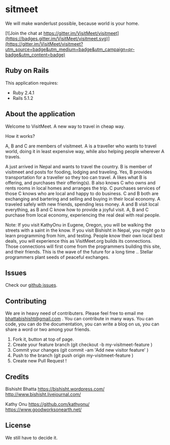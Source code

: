 sitmeet
================

We will make wanderlust possible, because world is your home. 

[![Join the chat at
https://gitter.im/VisitMeet/visitmeet](https://badges.gitter.im/VisitMeet/visitmeet.svg)](https://gitter.im/VisitMeet/visitmeet?utm_source=badge&utm_medium=badge&utm_campaign=pr-badge&utm_content=badge)

Ruby on Rails
-------------

This application requires:

- Ruby 2.4.1
- Rails 5.1.2


About the application
---------------
Welcome to VisitMeet. A new way to travel in cheap way.

How it works?

A, B and C are members of visitmeet.
A is a traveller who wants to travel world, doing it in least expensive
way, while also helping people wherever A travels.

A just arrived in Nepal and wants to travel the country.
B is member of visitmeet and posts for fooding, lodging and traveling.
Yes, B provides transportation for a traveller so they too can travel.
A likes what B is offering, and purchases their offering(s).
B also knows C who owns and rents rooms in local homes and arranges the trip.
C purchases services of those C knows who are local and happy to do business.
C and B both are exchanging and bartering and selling and buying in their local economy.
A traveled safely with new friends, spending less money.
A and B visit local everything, as B and C know how to provide a joyful visit.
A, B and C purchase from local economy, experiencing the real deal with real people.

Note: If you visit KathyOnu in Eugene, Oregon, you will be walking the streets with a saint in the know.
If you visit Bishisht in Nepal, you might go to learn programming from him, and testing.
People know their own local best deals, you will experience this as VisitMeet.org builds its connections.
Those connections will first come from the programmers building this site, and their friends.
This is the wave of the future for a long time .. 
Stellar programmers plant seeds of peaceful exchanges.

Issues
-------------
Check our [github
issues](https://github.com/VisitMeet/visitmeet/issues).

Contributing
------------
We are in heavy need of contributers. Please feel free to email me
bhattabishisht@gmail.com .
You can contribute in many ways. You can code, you can do the
documentation, you can write a blog on us,
you can share a word or two among your friends.

1. Fork it, button at top of page.
2. Create your feature branch (git checkout -b my-visitmeet-feature )
3. Commit your changes (git commit -am 'Add new visitor feature' )
4. Push to the branch (git push origin my-visitmeet-feature )
5. Create new Pull Request !

Credits
-------
Bishisht Bhatta
<https://bishisht.wordpress.com/>
<http://www.bishisht.livejournal.com/>

Kathy Onu
<https://github.com/kathyonu/>
<https://www.goodworksonearth.net/>

License
-------
We still have to decide it.
